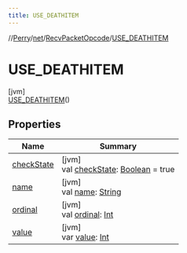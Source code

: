 ```yaml
---
title: USE_DEATHITEM
---
```

//[Perry](../../../../index.html)/[net](../../index.html)/[RecvPacketOpcode](../index.html)/[USE_DEATHITEM](index.html)



# USE_DEATHITEM



[jvm]\
[USE_DEATHITEM](index.html)()



## Properties


| Name | Summary |
|---|---|
| [checkState](check-state.html) | [jvm]<br>val [checkState](check-state.html): [Boolean](https://kotlinlang.org/api/latest/jvm/stdlib/kotlin/-boolean/index.html) = true |
| [name](name.html) | [jvm]<br>val [name](name.html): [String](https://kotlinlang.org/api/latest/jvm/stdlib/kotlin/-string/index.html) |
| [ordinal](ordinal.html) | [jvm]<br>val [ordinal](ordinal.html): [Int](https://kotlinlang.org/api/latest/jvm/stdlib/kotlin/-int/index.html) |
| [value](value.html) | [jvm]<br>var [value](value.html): [Int](https://kotlinlang.org/api/latest/jvm/stdlib/kotlin/-int/index.html) |

